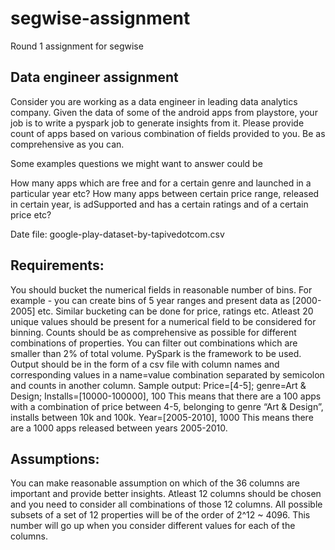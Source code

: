 # segwise-assignment
Round 1 assignment for segwise

## Data engineer assignment

Consider you are working as a data engineer in leading data analytics company.
Given the data of some of the android apps from playstore, your job is to write a pyspark job to generate insights from it.
Please provide count of apps based on various combination of fields provided to you. Be as comprehensive as you can.

Some examples questions we might want to answer could be

How many apps which are free and for a certain genre and launched in a particular year etc?
How many apps between certain price range, released in certain year, is adSupported and has a certain ratings and of a certain price
etc?

Date file: google-play-dataset-by-tapivedotcom.csv

## Requirements:
You should bucket the numerical fields in reasonable number of bins.
For example - you can create bins of 5 year ranges and present data as [2000-2005] etc.
Similar bucketing can be done for price, ratings etc. Atleast 20 unique values should be present for a numerical field to be considered for binning.
Counts should be as comprehensive as possible for different combinations of properties. You can filter out combinations which are smaller than 2% of total volume.
PySpark is the framework to be used.
Output should be in the form of a csv file with column names and corresponding values in a name=value combination separated by semicolon and counts in another column.
Sample output:
Price=[4-5]; genre=Art & Design; Installs=[10000-100000], 100
This means that there are a 100 apps with a combination of price between 4-5, belonging to genre “Art & Design”, installs between 10k and 100k.
Year=[2005-2010], 1000
This means there are a 1000 apps released between years 2005-2010.

## Assumptions:
You can make reasonable assumption on which of the 36 columns are important and provide better insights.
Atleast 12 columns should be chosen and you need to consider all combinations of those 12 columns.
All possible subsets of a set of 12 properties will be of the order of 2^12 ~ 4096. This number will go up when you consider different values for each of the columns.
